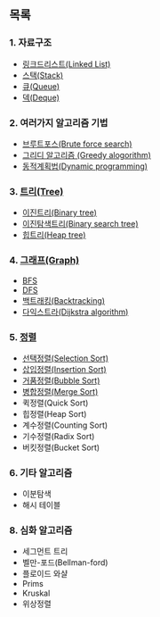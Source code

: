 ## 목록
### 1. 자료구조
- [링크드리스트(Linked List)](./data_structure/링크드리스트.md)
- [스택(Stack)](./data_structure/스택.md)
- [큐(Queue)](./data_structure/큐.md)
- [덱(Deque)](./data_structure/덱.md)

### 2. 여러가지 알고리즘 기법
- [브루트포스(Brute force search)](./basic_algorithm/brute_force.md)
- [그리디 알고리즘 (Greedy alogorithm)](./basic_algorithm/greedy.md)
- [동적계획법(Dynamic programming)](./basic_algorithm/dp.md)

### 3. [트리(Tree)](./tree/트리.md)
- [이진트리(Binary tree)](./tree/이진트리.md)
- [이진탐색트리(Binary search tree)](./tree/이진탐색트리.md)
- [힙트리(Heap tree)](./tree/힙트리.md)


### 4. [그래프(Graph)](./graph/그래프.md)
- [BFS](./graph/BFS.md)
- [DFS](./graph/DFS.md)
- [백트래킹(Backtracking)](./graph/백트래킹.md)
- [다익스트라(Dijkstra algorithm)](./graph/다익스트라.md)

### 5. [정렬](./sort/정렬.md)
- [선택정렬(Selection Sort)](./sort/선택정렬.md)
- [삽입정렬(Insertion Sort)](./sort/삽입정렬.md)
- [거품정렬(Bubble Sort)](./sort/거품정렬.md)
- [병합정렬(Merge Sort)](./sort/병합정렬.md)
- 퀵정렬(Quick Sort)
- 힙정렬(Heap Sort)
- 계수정렬(Counting Sort)
- 기수정렬(Radix Sort)
- 버킷정렬(Bucket Sort)

### 6. 기타 알고리즘
- 이분탐색
- 해시 테이블

### 8. 심화 알고리즘
- 세그먼트 트리
- 벨만-포드(Bellman-ford)
- 플로이드 와샬
- Prims
- Kruskal
- 위상정렬

